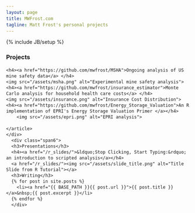 ```yaml
---
layout: page
title: MWFrost.com
tagline: Matt Frost's personal projects
---
```

{% include JB/setup %}

<div class="row">
    <div class="span6">
    <h3>Projects</h3>
    <article class="markdown-body entry-content" itemprop="mainContentOfPage">

    <h4><a href="https://github.com/mwfrost/MSHA">Ongoing analysis of US mine safety data</a> </h4>
    <img src="/assets/msha.png" alt="Experimental mine safety analysis">
    <h4><a href="https://github.com/mwfrost/insurance_estimator">Monte Carlo analysis for household health care costs</a> </h4>
    <img src="/assets/insurance.png" alt="Insurance Cost Distribution">
    <h4><a href="https://github.com/mwfrost/Energy_Storage_Valuation">An R implementation of EPRI's Energy Storage Valuation Primer </a></h4>
        <img src="/assets/epri.png" alt="EPRI analysis">

    </article>
    </div>
      <div class="span6">
      <h3>Presentations</h3>
      <h4><a href="/r_slides/">&ldquo;Stop Clicking, Start Typing:&rdquo; an introduction to scripted analysis</a></h4>
      <a href="/r_slides/"><img src="/assets/slide_title.png" alt="Title Slide from R Tutorial"></a>
      <h3>Writing</h3>
      {% for post in site.posts %}
        <li><a href="{{ BASE_PATH }}{{ post.url }}">{{ post.title }}</a>&nbsp;{{ post.excerpt }}</li>
      {% endfor %}
      </div>
</div>
